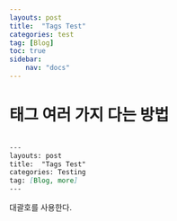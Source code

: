 ```yaml
---
layouts: post
title:  "Tags Test"
categories: test
tag: [Blog]
toc: true
sidebar:
    nav: "docs"
---
```


# 태그 여러 가지 다는 방법


```md

---
layouts: post
title:  "Tags Test"
categories: Testing
tag: [Blog, more]
---

```

대괄호를 사용한다.
